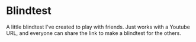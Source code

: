 # Blindtest
A little blindtest I've created to play with friends. Just works with a Youtube URL, and everyone can share the link to make a blindtest for the others.
